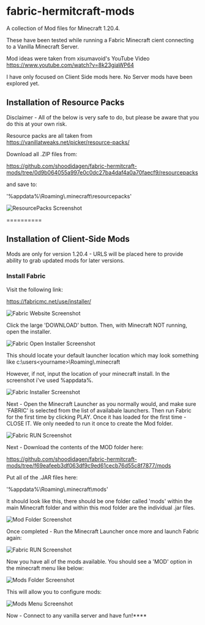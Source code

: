 # fabric-hermitcraft-mods
A collection of Mod files for Minecraft 1.20.4.

These have been tested while running a Fabric Minecraft cient connecting to a Vanilla Minecraft Server.

Mod ideas were taken from xisumavoid's YouTube Video
 https://www.youtube.com/watch?v=8k23giaWP64


I have only focused on Client Side mods here. No Server mods have been explored yet.
## Installation of Resource Packs

Disclaimer - All of the below is very safe to do, but please be aware that you do this at your own risk.

Resource packs are all taken from https://vanillatweaks.net/picker/resource-packs/

Download all .ZIP files from:

https://github.com/shoodidagen/fabric-hermitcraft-mods/tree/0d9b064055a997e0c0dc27ba4daf4a0a70faecf9/resourcepacks 

and save to:

'%appdata%\Roaming\\.minecraft\resourcepacks'

![ResourcePacks Screenshot](https://github.com/shoodidagen/fabric-hermitcraft-mods/blob/a2276febe10d672135db371769c757fd4157f3d3/screenshots/resourcepacks-screenshot.png)

==========

## Installation of Client-Side Mods

Mods are only for version 1.20.4 - URLS will be placed here to provide ability to grab updated mods for later versions.

### Install Fabric

Visit the following link:

https://fabricmc.net/use/installer/

![Fabric Website Screenshot](https://github.com/shoodidagen/fabric-hermitcraft-mods/blob/b4c76342f8bfaeaef58be71c8ab6c48939f3fe75/screenshots/Fabric-Website.png)

Click the large 'DOWNLOAD' button. Then, with Minecraft NOT running, open the installer.

![Fabric Open Installer Screenshot](https://github.com/shoodidagen/fabric-hermitcraft-mods/blob/69fd2b14008438632c4c527e6c640773b614ad54/screenshots/OpenFabricInstaller.png)

This should locate your default launcher location which may look something like c:\users\<yourname>\Roaming\\.minecraft

However, if not, input the location of your minecraft install. In the screenshot i've used %appdata%.

![Fabric Installer Screenshot](https://github.com/shoodidagen/fabric-hermitcraft-mods/blob/918df9406ee6219335fd8ec3cc1ec115bb251a14/screenshots/FabricInstaller.png)

Next - Open the Minecraft Launcher as you normally would, and make sure 'FABRIC' is selected from the list of availabale launchers. Then run Fabric for the first time by clicking PLAY. Once it has loaded for the first time - CLOSE IT. We only needed to run it once to create the Mod folder.

![Fabric RUN Screenshot](https://github.com/shoodidagen/fabric-hermitcraft-mods/blob/d484ce4052668cdff702afbb1a86a26af8350db8/screenshots/Launch-Fabric.png)

Next - Download the contents of the MOD folder here:

https://github.com/shoodidagen/fabric-hermitcraft-mods/tree/f69eafeeb3df063df9c9ed61cecb76d55c8f7877/mods

Put all of the .JAR files here:

'%appdata%\Roaming\\.minecraft\mods'

It should look like this, there should be one folder called 'mods' within the main Minecraft folder and within this mod folder are the individual .jar files.

![Mod Folder Screenshot](https://github.com/shoodidagen/fabric-hermitcraft-mods/blob/dec1b91a2656023b90a594fa1de33a7bb2569e8b/screenshots/mods%20folder.png)

Once completed - Run the Minecraft Launcher once more and launch Fabric again:


![Fabric RUN Screenshot](https://github.com/shoodidagen/fabric-hermitcraft-mods/blob/d484ce4052668cdff702afbb1a86a26af8350db8/screenshots/Launch-Fabric.png)

Now you have all of the mods available. You should see a 'MOD' option in the minecraft menu like below:

![Mods Folder Screenshot](https://github.com/shoodidagen/fabric-hermitcraft-mods/blob/4c8afc1392bbe9f89e3b2f5fbfbe8610ca431de8/screenshots/ModsOption.png)

This will allow you to configure mods:

![Mods Menu Screenshot](https://github.com/shoodidagen/fabric-hermitcraft-mods/blob/319f805add84ad0dbf74841156ecc829f152e977/screenshots/Mods%20Menu.png)

Now - Connect to any vanilla server and have fun!****
